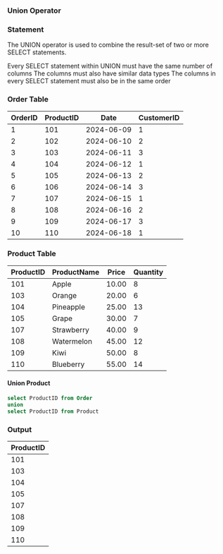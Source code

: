 ### Union Operator

### Statement

The UNION operator is used to combine the result-set of two or more SELECT statements.

Every SELECT statement within UNION must have the same number of columns
The columns must also have similar data types
The columns in every SELECT statement must also be in the same order

### Order Table

| OrderID | ProductID | Date       | CustomerID |
| ------- | --------- | ---------- | ---------- |
| 1       | 101       | 2024-06-09 | 1          |
| 2       | 102       | 2024-06-10 | 2          |
| 3       | 103       | 2024-06-11 | 3          |
| 4       | 104       | 2024-06-12 | 1          |
| 5       | 105       | 2024-06-13 | 2          |
| 6       | 106       | 2024-06-14 | 3          |
| 7       | 107       | 2024-06-15 | 1          |
| 8       | 108       | 2024-06-16 | 2          |
| 9       | 109       | 2024-06-17 | 3          |
| 10      | 110       | 2024-06-18 | 1          |

### Product Table

| ProductID | ProductName | Price | Quantity |
| --------- | ----------- | ----- | -------- |
| 101       | Apple       | 10.00 | 8        |
| 103       | Orange      | 20.00 | 6        |
| 104       | Pineapple   | 25.00 | 13       |
| 105       | Grape       | 30.00 | 7        |
| 107       | Strawberry  | 40.00 | 9        |
| 108       | Watermelon  | 45.00 | 12       |
| 109       | Kiwi        | 50.00 | 8        |
| 110       | Blueberry   | 55.00 | 14       |

#### Union Product

```sql
select ProductID from Order
union
select ProductID from Product
```

### Output

| ProductID |
| --------- |
| 101       |
| 103       |
| 104       |
| 105       |
| 107       |
| 108       |
| 109       |
| 110       |
